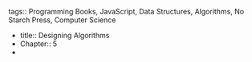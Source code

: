 tags:: Programming Books, JavaScript, Data Structures, Algorithms, No Starch Press, Computer Science

- title:: Designing Algorithms
- Chapter:: 5
-